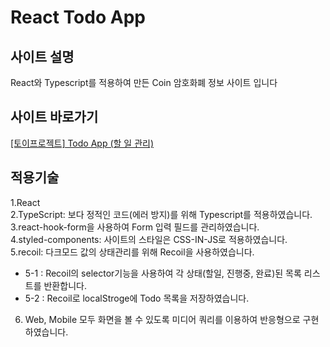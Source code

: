 # React Todo App

## 사이트 설명

React와 Typescript를 적용하여 만든 Coin 암호화폐 정보 사이트 입니다

## 사이트 바로가기

<a href="https://heodokyung.github.io/react-todo-list/" target="_blank">[토이프로젝트] Todo App (할 일 관리)</a>

## 적용기술

1.React  
2.TypeScript: 보다 정적인 코드(에러 방지)를 위해 Typescript를 적용하였습니다.  
3.react-hook-form을 사용하여 Form 입력 필드를 관리하였습니다.  
4.styled-components: 사이트의 스타일은 CSS-IN-JS로 적용하였습니다.  
5.recoil: 다크모드 값의 상태관리를 위해 Recoil을 사용하였습니다.  

- 5-1 : Recoil의 selector기능을 사용하여 각 상태(할일, 진행중, 완료)된 목록 리스트를 반환합니다.  
- 5-2 : Recoil로 localStroge에 Todo 목록을 저장하였습니다. 
6. Web, Mobile 모두 화면을 볼 수 있도록 미디어 쿼리를 이용하여 반응형으로 구현하였습니다.
